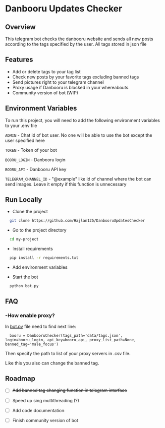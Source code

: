 
# Danbooru Updates Checker


## Overview

This telegram bot checks the danbooru website and sends all new posts according to the tags specified by the user. All tags stored in json file


## Features

- Add or delete tags to your tag list
- Check new posts by your favorite tags excluding banned tags
- Send pictures right to your telegram channel
- Proxy usage if Danbooru is blocked in your whereabouts
- ~~Community version of bot~~ (WIP)

## Environment Variables

To run this project, you will need to add the following environment variables to your .env file

`ADMIN` - Chat id of bot user. No one will be able to use the bot except the user specified here

`TOKEN` - Token of your bot

`BOORU_LOGIN` - Danbooru login

`BOORU_API` - Danbooru API key

`TELEGRAM_CHANNEL_ID` - "@example" like id of channel where the bot can send images. Leave it empty if this function is unnecessary


## Run Locally

- Clone the project

```bash
  git clone https://github.com/Hajlan125/DanbooruUpdatesChecker
```

- Go to the project directory

```bash
  cd my-project
```

- Install requirements

```bash
  pip install -r requirements.txt
```

- Add environment variables



- Start the bot

```bash
  python bot.py
```


## FAQ

### -How enable proxy?

In [bot.py](bot.py) file need to find next line:
```
  booru = DanbooruChecker(tags_path='data/tags.json', login=booru_login, api_key=booru_api, proxy_list_path=None, banned_tag='male_focus')
```
Then specify the path to list of your proxy servers in .csv file.

Like this you also can change the banned tag.




## Roadmap

- [ ]  ~~Add banned tag changing function in telegram interface~~
- [ ]  Speed up sing multithreading (?)
- [ ]  Add code documentation
- [ ]  Finish community version of bot

